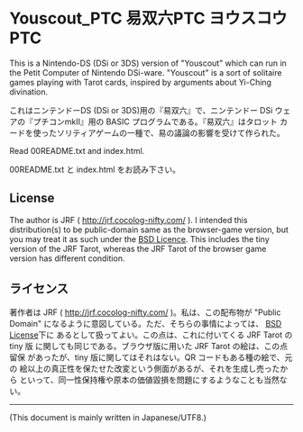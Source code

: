 # Youscout_PTC 易双六PTC ヨウスコウPTC

<!-- Time-stamp: "2020-04-06T09:10:53Z" -->

This is a Nintendo-DS (DSi or 3DS) version of "Youscout" which can run
in the Petit Computer of Nintendo DSi-ware.  "Youscout" is a sort
of solitaire games playing with Tarot cards, inspired by arguments
about Yi-Ching divination.

これはニンテンドーDS (DSi or 3DS)用の『易双六』で、ニンテンドー DSi ウェ
アの『プチコンmkII』用の BASIC プログラムである。『易双六』はタロット
カードを使ったソリティアゲームの一種で、易の議論の影響を受けて作られた。

Read 00README.txt and index.html.

00README.txt と index.html をお読み下さい。


## License

The author is JRF ( http://jrf.cocolog-nifty.com/ ).  I intended this
distribution(s) to be public-domain same as the browser-game version,
but you may treat it as such under the [BSD
Licence](http://www.opensource.org/licenses/bsd-license.php).  This
includes the tiny version of the JRF Tarot, whereas the JRF Tarot of
the browser game version has different condition.


## ライセンス

著作者は JRF ( http://jrf.cocolog-nifty.com/ )。私は、この配布物が
"Public Domain" になるように意図している。ただ、そちらの事情によっては、
[BSD License](http://www.opensource.org/licenses/bsd-license.php)下に
あるとして扱ってよい。この点は、これに付いてくる JRF Tarot の tiny 版
に関しても同じである。ブラウザ版に用いた JRF Tarot の絵は、この点留保
があったが、tiny 版に関してはそれはない。QR コードもある種の絵で、元の
絵以上の真正性を保たせた改変という側面があるが、それを生成し売ったから
といって、同一性保持権や原本の価値毀損を問題にするようなことも当然ない。


---
(This document is mainly written in Japanese/UTF8.)
